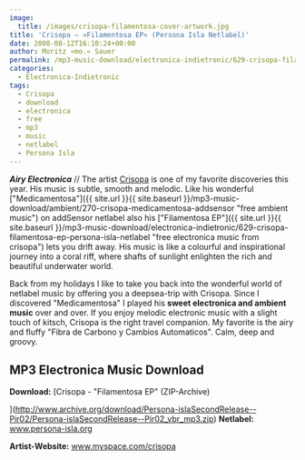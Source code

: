 ```yaml
---
image:
  title: /images/crisopa-filamentosa-cover-artwork.jpg
title: 'Crisopa – »Filamentosa EP« (Persona Isla Netlabel)'
date: 2008-08-12T16:10:24+00:00
author: Moritz »mo.« Sauer
permalink: /mp3-music-download/electronica-indietronic/629-crisopa-filamentosa-ep-persona-isla-netlabel
categories:
  - Electronica-Indietronic
tags:
  - Crisopa
  - download
  - electronica
  - free
  - mp3
  - music
  - netlabel
  - Persona Isla
---
```

***Airy Electronica*** // The artist <a title="Free MP3 Music " href="{{ site.url }}{{ site.baseurl }}/mp3-music-download/ambient/270-crisopa-medicamentosa-addsensor" target="_blank">Crisopa</a> is one of my favorite discoveries this year. His music is subtle, smooth and melodic. Like his wonderful ["Medicamentosa"]({{ site.url }}{{ site.baseurl }}/mp3-music-download/ambient/270-crisopa-medicamentosa-addsensor "free ambient music") on addSensor netlabel also his ["Filamentosa EP"]({{ site.url }}{{ site.baseurl }}/mp3-music-download/electronica-indietronic/629-crisopa-filamentosa-ep-persona-isla-netlabel "free electronica music from crisopa") lets you drift away. His music is like a colourful and inspirational journey into a coral riff, where shafts of sunlight enlighten the rich and beautiful underwater world.

<!--more-->

<!--adsense-->

Back from my holidays I like to take you back into the wonderful world of netlabel music by offering you a deepsea-trip with Crisopa. Since I discovered "Medicamentosa" I played his **sweet electronica and ambient music** over and over. If you enjoy melodic electronic music with a slight touch of kitsch, Crisopa is the right travel companion. My favorite is the airy and fluffy "Fibra de Carbono y Cambios Automaticos". Calm, deep and groovy.

## MP3 Electronica Music Download

**Download:** [Crisopa - "Filamentosa EP" (ZIP-Archive)
  
](http://www.archive.org/download/Persona-islaSecondRelease--Pir02/Persona-islaSecondRelease--Pir02_vbr_mp3.zip) **Netlabel:** www.persona-isla.org
  
**Artist-Website:** www.myspace.com/crisopa